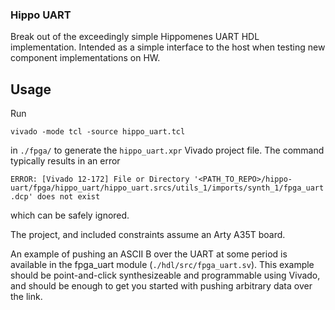 ### Hippo UART

Break out of the exceedingly simple Hippomenes UART HDL implementation.
Intended as a simple interface to the host when testing new component implementations on HW.

## Usage

Run

```vivado -mode tcl -source hippo_uart.tcl```

in `./fpga/` to generate the `hippo_uart.xpr` Vivado project file. The command typically results in an error

```ERROR: [Vivado 12-172] File or Directory '<PATH_TO_REPO>/hippo-uart/fpga/hippo_uart/hippo_uart.srcs/utils_1/imports/synth_1/fpga_uart.dcp' does not exist```

which can be safely ignored.

The project, and included constraints assume an Arty A35T board.

An example of pushing an ASCII B over the UART at some period is available in the fpga_uart module (`./hdl/src/fpga_uart.sv`). This example should be point-and-click synthesizeable and programmable using Vivado, and should be enough to get you started with pushing arbitrary data over the link.
